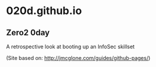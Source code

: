 # 020d.github.io

## Zero2 0day

A retrospective look at booting up an InfoSec skillset


(Site based on: http://jmcglone.com/guides/github-pages/)
